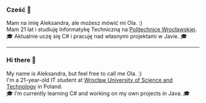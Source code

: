 ### Cześć 👋
Mam na imię Aleksandra, ale możesz mówić mi Ola. :)  <br>
Mam 21 lat i studiuję Informatykę Techniczną na [Politechnice Wrocławskiej](https://pwr.edu.pl/). <br>
:mortar_board: Aktualnie uczę się C# i pracuję nad własnymi projektami w Javie. :mortar_board:

----------------------------------------------------------------------------------------------------------------

### Hi there 👋
My name is Aleksandra, but feel free to call me Ola. :)  <br>
I'm a 21-year-old IT student at [Wrocław University of Science and Technology](https://pwr.edu.pl/en/) in Poland. <br>
:mortar_board: I’m currently learning C# and working on my own projects in Java. :mortar_board:

<!--
**ATlalka/ATlalka** is a ✨ _special_ ✨ repository because its `README.md` (this file) appears on your GitHub profile.

Here are some ideas to get you started:

- 🔭 I’m currently working on ...
- 🌱 I’m currently learning ...
- 👯 I’m looking to collaborate on ...
- 🤔 I’m looking for help with ...
- 💬 Ask me about ...
- 📫 How to reach me: ...
- 😄 Pronouns: ...
- ⚡ Fun fact: ...
-->

